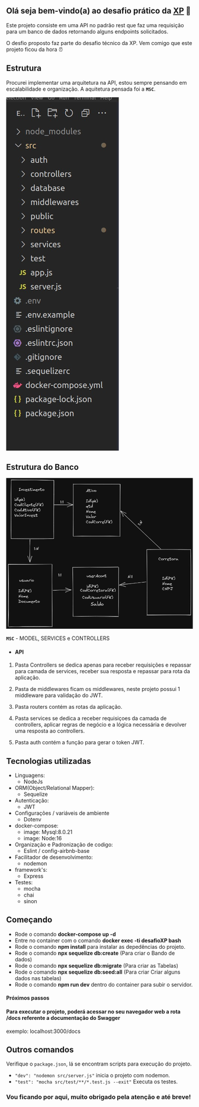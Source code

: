 ## Olá seja bem-vindo(a) ao desafio prático da [XP](https://www.xpi.com.br/) :rocket:


Este projeto consiste em uma API no padrão rest que faz uma requisição para um banco de dados retornando alguns endpoints solicitados.

O desfio proposto faz parte do desafio técnico da XP. Vem comigo que este projeto ficou da hora :alarm_clock:

## Estrutura

Procurei implementar uma arquitetura na API, estou sempre pensando em escalabilidade e organização.
A aquitetura pensada foi a **`MSC`**.

![estrutura](./src/public/pastas.jpeg)

## Estrutura do Banco

![estrutura](./src/public/BDEscuropng.png)

**`MSC`** - MODEL, SERVICES e CONTROLLERS

- #### API

1. Pasta Controllers se dedica apenas para receber requisições e repassar para camada de services, receber sua resposta e repassar para rota da aplicação.

2. Pasta de middlewares ficam os middlewares, neste projeto possui 1 middleware para validação do JWT.

3. Pasta routers contém as rotas da aplicação.

4. Pasta services se dedica a receber requisiçoes da camada de controllers, aplicar regras
de negócio e a lógica necessária e devolver uma resposta ao controllers.

5. Pasta auth contém a função para gerar o token JWT.


## Tecnologias utilizadas

- Linguagens:
    - NodeJs
- ORM(Object/Relational Mapper): 
    - Sequelize
- Autenticação:
    - JWT
- Configurações / variáveis de ambiente
    - Dotenv
- docker-compose:
    - image: Mysql:8.0.21
    - image: Node:16
- Organização e Padronização de codigo:
    - Eslint / config-airbnb-base
- Facilitador de desenvolvimento:
    - nodemon
- framework's:
    - Express
- Testes:
    - mocha
    - chai
    - sinon


## Começando

- Rode o comando **docker-compose up -d**
- Entre no container com o comando **docker exec -ti desafioXP bash**
- Rode o comando **npm install** para instalar as depedências do projeto.
- Rode o comando **npx sequelize db:create** (Para criar o Bando de dados)
- Rode o comando **npx sequelize db:migrate** (Para criar as Tabelas)
- Rode o comando **npx sequelize db:seed:all** (Para criar Criar alguns dados nas tabelas)
- Rode o comando **npm run dev** dentro do container para subir o servidor.

#### Próximos passos

#### Para executar o projeto, poderá acessar no seu navegador web a rota /docs referente a documentação do Swagger

exemplo: localhost:3000/docs

## Outros comandos

Verifique o `package.json`, lá se encontram scripts para execução do projeto.

- `"dev": "nodemon src/server.js"` inicia o projeto com nodemon.
- `"test": "mocha src/test/**/*.test.js --exit"` Executa os testes.


### Vou ficando por aqui, muito obrigado pela atenção e até breve!